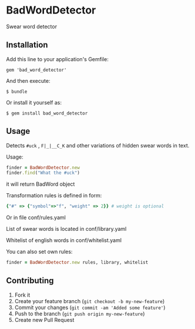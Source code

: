 # BadWordDetector

Swear word detector

## Installation

Add this line to your application's Gemfile:

    gem 'bad_word_detector'

And then execute:

    $ bundle

Or install it yourself as:

    $ gem install bad_word_detector

## Usage

Detects `#uck` , `F|_|__C_K` and other variations of hidden swear words in text.

Usage:

```ruby
finder = BadWordDetector.new
finder.find("What the #uck")
```

it will return BadWord object

Transformation rules is defined in form: 

```ruby
{"#" => {"symbol"=>"f", "weight" => 2}} # weight is optional
```

Or in file conf/rules.yaml 

List of swear words is located in conf/library.yaml

Whitelist of english words in conf/whitelist.yaml

You can also set own rules:

```ruby
finder = BadWordDetector.new rules, library, whitelist
```

## Contributing

1. Fork it
2. Create your feature branch (`git checkout -b my-new-feature`)
3. Commit your changes (`git commit -am 'Added some feature'`)
4. Push to the branch (`git push origin my-new-feature`)
5. Create new Pull Request

